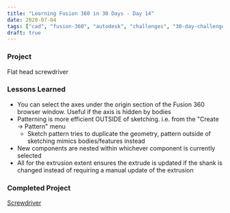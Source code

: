 ```yaml
---
title: "Learning Fusion 360 in 30 Days - Day 14"
date: 2020-07-04
tags: ["cad", "fusion-360", "autodesk", "challenges", "30-day-challenge", "fusion-360-in-30"]
draft: true
---
```

### Project
Flat head screwdriver

### Lessons Learned
- You can select the axes under the origin section of the Fusion 360 browser window. Useful if the axis is hidden by bodies
- Patterning is more efficient OUTSIDE of sketching. i.e. from the "Create → Pattern" menu
    - Sketch pattern tries to duplicate the geometry, pattern outside of sketching mimics bodies/features instead
- New components are nested within whichever component is currently selected
- All for the extrusion extent ensures the extrude is updated if the shank is changed instead of requiring a manual update of the extrusion

### Completed Project
[Screwdriver](https://a360.co/3glpoMi)
